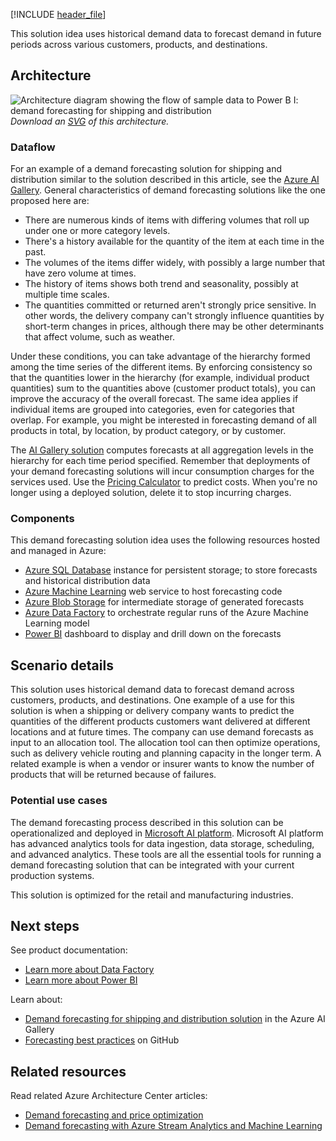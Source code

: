 [!INCLUDE [header_file](../../../includes/sol-idea-header.md)]

This solution idea uses historical demand data to forecast demand in future periods across various customers, products, and destinations. 

## Architecture

![Architecture diagram showing the flow of sample data to Power B I: demand forecasting for shipping and distribution](../media/demand-forecasting-for-shipping-and-distribution.png)
*Download an [SVG](../media/demand-forecasting-for-shipping-and-distribution.svg) of this architecture.*

### Dataflow

For an example of a demand forecasting solution for shipping and distribution similar to the solution described in this article, see the [Azure AI Gallery](https://gallery.azure.ai/Solution/Demand-Forecasting-for-Shipping-and-Distribution-2). General characteristics of demand forecasting solutions like the one proposed here are:

* There are numerous kinds of items with differing volumes that roll up under one or more category levels.
* There's a history available for the quantity of the item at each time in the past.
* The volumes of the items differ widely, with possibly a large number that have zero volume at times.
* The history of items shows both trend and seasonality, possibly at multiple time scales.
* The quantities committed or returned aren't strongly price sensitive. In other words, the delivery company can't strongly influence quantities by short-term changes in prices, although there may be other determinants that affect volume, such as weather.

Under these conditions, you can take advantage of the hierarchy formed among the time series of the different items. By enforcing consistency so that the quantities lower in the hierarchy (for example, individual product quantities) sum to the quantities above (customer product totals), you can improve the accuracy of the overall forecast. The same idea applies if individual items are grouped into categories, even for categories that overlap. For example, you might be interested in forecasting demand of all products in total, by location, by product category, or by customer.

The [AI Gallery solution](https://gallery.azure.ai/Solution/Demand-Forecasting-for-Shipping-and-Distribution-2) computes forecasts at all aggregation levels in the hierarchy for each time period specified. Remember that deployments of your demand forecasting solutions will incur consumption charges for the services used. Use the [Pricing Calculator](https://azure.microsoft.com/pricing/calculator) to predict costs. When you're no longer using a deployed solution, delete it to stop incurring charges.

### Components

This demand forecasting solution idea uses the following resources hosted and managed in Azure:

* [Azure SQL Database](https://azure.microsoft.com/products/azure-sql/database) instance for persistent storage; to store forecasts and historical distribution data
* [Azure Machine Learning](https://azure.microsoft.com/services/machine-learning) web service to host forecasting code
* [Azure Blob Storage](https://azure.microsoft.com/services/storage/blobs) for intermediate storage of generated forecasts
* [Azure Data Factory](https://azure.microsoft.com/services/data-factory) to orchestrate regular runs of the Azure Machine Learning model
* [Power BI](https://powerbi.microsoft.com) dashboard to display and drill down on the forecasts

## Scenario details

This solution uses historical demand data to forecast demand across customers, products, and destinations. One example of a use for this solution is when a shipping or delivery company wants to predict the quantities of the different products customers want delivered at different locations and at future times. The company can use demand forecasts as input to an allocation tool. The allocation tool can then optimize operations, such as delivery vehicle routing and planning capacity in the longer term.  A related example is when a vendor or insurer wants to know the number of products that will be returned because of failures.

### Potential use cases

The demand forecasting process described in this solution can be operationalized and deployed in [Microsoft AI platform](https://www.microsoft.com/ai/ai-platform). Microsoft AI platform has advanced analytics tools for data ingestion, data storage, scheduling, and advanced analytics. These tools are all the essential tools for running a demand forecasting solution that can be integrated with your current production systems.

This solution is optimized for the retail and manufacturing industries.

## Next steps

See product documentation:

* [Learn more about Data Factory](/azure/data-factory/data-factory-introduction)
* [Learn more about Power BI](/power-bi/fundamentals/power-bi-overview)

Learn about:

* [Demand forecasting for shipping and distribution solution](https://gallery.azure.ai/Solution/Demand-Forecasting-for-Shipping-and-Distribution-2) in the Azure AI Gallery
* [Forecasting best practices](https://github.com/microsoft/forecasting) on GitHub

## Related resources

Read related Azure Architecture Center articles:

* [Demand forecasting and price optimization](./demand-forecasting-price-optimization-marketing.yml)
* [Demand forecasting with Azure Stream Analytics and Machine Learning](./demand-forecasting.yml)
